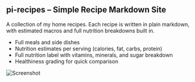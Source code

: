 ## pi-recipes – Simple Recipe Markdown Site

A collection of my home recipes. Each recipe is written in plain markdown, with estimated macros and full nutrition breakdowns built in.

- Full meals and side dishes
- Nutrition estimates per serving (calories, fat, carbs, protein)
- Full nutrition label with vitamins, minerals, and sugar breakdown
- Healthiness grading for quick comparison


![Screenshot](screenshot.png)